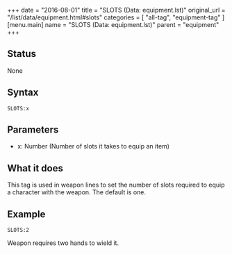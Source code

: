+++
date = "2016-08-01"
title = "SLOTS (Data: equipment.lst)"
original_url = "/list/data/equipment.html#slots"
categories = [ "all-tag", "equipment-tag" ]
[menu.main]
    name = "SLOTS (Data: equipment.lst)"
    parent = "equipment"
+++

## Status

None

## Syntax

`SLOTS:x`

## Parameters

-   x: Number (Number of slots it takes to equip
    an item)



What it does
------------

This tag is used in weapon lines to set the number of slots required to
equip a character with the weapon. The default is one.

Example
-------

`SLOTS:2`

Weapon requires two hands to wield it.

